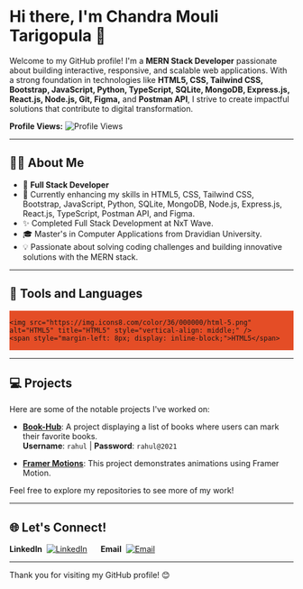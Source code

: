 # Hi there, I'm Chandra Mouli Tarigopula 👋
Welcome to my GitHub profile! I'm a **MERN Stack Developer** passionate about building interactive, responsive, and scalable web applications. With a strong foundation in technologies like **HTML5, CSS, Tailwind CSS, Bootstrap, JavaScript, Python, TypeScript, SQLite, MongoDB, Express.js, React.js, Node.js, Git, Figma,** and **Postman API**, I strive to create impactful solutions that contribute to digital transformation.

**Profile Views:** ![Profile Views](https://profile-counter.glitch.me/chandramouli35/count.svg)

---

## 🧑‍💼 About Me
- 💼 **Full Stack Developer**
- 🌱 Currently enhancing my skills in HTML5, CSS, Tailwind CSS, Bootstrap, JavaScript, Python, SQLite, MongoDB, Node.js, Express.js, React.js, TypeScript, Postman API, and Figma.
- ✨ Completed Full Stack Development at NxT Wave.
- 🎓 Master's in Computer Applications from Dravidian University.
- 💡 Passionate about solving coding challenges and building innovative solutions with the MERN stack.

---
## 🔧 Tools and Languages

<div  style="display: flex; flex-wrap: wrap; gap: 15px; align-items: center; background-color: #E44D26;">
  
  
    <img src="https://img.icons8.com/color/36/000000/html-5.png" alt="HTML5" title="HTML5" style="vertical-align: middle;" />
    <span style="margin-left: 8px; display: inline-block;">HTML5</span>
  
</div>

---

## 💻 Projects
Here are some of the notable projects I've worked on:

- **[Book-Hub](https://bookhubcm.ccbp.tech/)**: A project displaying a list of books where users can mark their favorite books.  
  **Username**: `rahul` | **Password**: `rahul@2021`

- **[Framer Motions](https://spurfitassignment.netlify.app/)**: This project demonstrates animations using Framer Motion.

Feel free to explore my repositories to see more of my work!

---

## 🌐 Let's Connect!

<p align="left">
  <span style="display: inline-flex; align-items: center; margin-right: 20px;">
    <strong>LinkedIn</strong>
    <a href="https://www.linkedin.com/in/mouli-chandra/" target="_blank">
      <img src="https://img.icons8.com/color/36/000000/linkedin.png" alt="LinkedIn" title="LinkedIn" style="vertical-align: middle; margin-left: 8px;"/>
    </a>
  </span>

  <span style="display: inline-flex; align-items: center; margin-right: 20px;">
    <strong>Email</strong>
    <a href="mailto:tarigopulachandramouli1818@gmail.com" target="_blank">
      <img src="https://img.icons8.com/color/36/000000/gmail.png" alt="Email" title="Email" style="vertical-align: middle; margin-left: 8px;"/>
    </a>
  </span>
</p>



---

Thank you for visiting my GitHub profile! 😊
